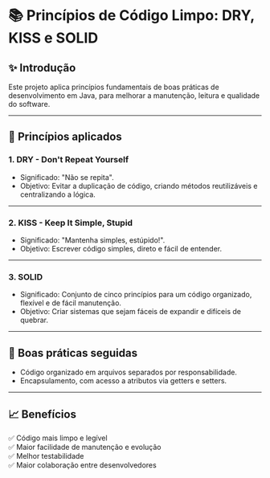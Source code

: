 # 📚 Princípios de Código Limpo: DRY, KISS e SOLID

## ✨ Introdução
Este projeto aplica princípios fundamentais de boas práticas de desenvolvimento em Java, para melhorar a manutenção, leitura e qualidade do software.

---

## 📌 Princípios aplicados

### 1. DRY - Don't Repeat Yourself
- Significado: "Não se repita".
- Objetivo: Evitar a duplicação de código, criando métodos reutilizáveis e centralizando a lógica.

---

### 2. KISS - Keep It Simple, Stupid
- Significado: "Mantenha simples, estúpido!".
- Objetivo: Escrever código simples, direto e fácil de entender.

---

### 3. SOLID
- Significado: Conjunto de cinco princípios para um código organizado, flexível e de fácil manutenção.
- Objetivo: Criar sistemas que sejam fáceis de expandir e difíceis de quebrar.

---

## 🧹 Boas práticas seguidas
- Código organizado em arquivos separados por responsabilidade.
- Encapsulamento, com acesso a atributos via getters e setters.

---

## 📈 Benefícios
✅ Código mais limpo e legível  
✅ Maior facilidade de manutenção e evolução  
✅ Melhor testabilidade  
✅ Maior colaboração entre desenvolvedores

